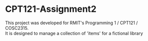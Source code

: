 # CPT121-Assignment2
This project was developed for RMIT's Programming 1 / CPT121 / COSC2315. </br>
It is designed to manage a collection of 'items' for a fictional library 
